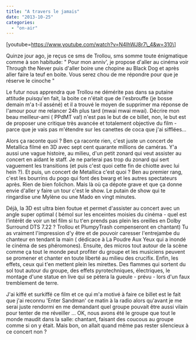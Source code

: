 ```yaml
---
title: "A travers le jamais"
date: "2013-10-25"
categories: 
  - "on-air"
---
```


\[youtube=https://www.youtube.com/watch?v=N4IhWJ8r7\_4&w=310\]

Quinze jour ago, je reçus ce sms de Trollou, sms somme toute énigmatique comme à son habitude: " Pour mon anniv', je propose d'aller au cinéma voir Through the Never puis d'aller boire une chopine au Black Dog et après aller faire la teuf en boite. Vous serez chou de me répondre pour que je réserve le cinoche "

Le futur nous apprendra que Trollou ne démérite pas dans sa putaine attitude puisqu'en fait, la boite ce n'était que de l'esbrouffe (je bosse demain m'a t-il asséné) et il a trouvé le moyen de supprimer ma réponse de l'amour pour me relancer 24h plus tard (mwai mwai mwai). Décrire mon beau meilleur-ami ( PPdMT va!) n'est pas le but de ce billet, non, le but est de proposer une critique très avancée et totalement objective du film - parce que je vais pas m'étendre sur les canettes de coca que j'ai sifflées...

Alors ça raconte quoi ? Ben ça raconte rien, c'est juste un concert de Metallica filmé en 3D avec sept cent quarante millions de caméras. Y'a aussi une vague histoire, au milieu, d'un petit zonard qui veut assister au concert en aidant le staff. Je ne parlerai pas trop du zonard qui sert vaguement les transitions (et puis c'est quoi cette fin de chiotte avec lui hein ?). Et puis, un concert de Metallica c'est quoi ? Ben au premier rang, c'est les bourrins du pogo qui font des bwarg et les autres spectateurs après. Rien de bien folichon. Mais là où ça dépote grave et que ça donne envie d'aller y faire un tour c'est le show. Le putain de show qui te ringardise une Mylène ou une Mado en vingt minutes.

Déjà, la 3D est ultra bien foutue et permet d'assister au concert avec un angle super optimal ( bémol sur les enceintes moisies du cinéma - quel est l’intérêt de voir un tel film si tu t'en prends pas plein les oreilles en Dolby Surround DTS 7.22 ? Trollou et PlumpyTrash compenseront en chantant) Tu as vraiment l'impression d'y être et de pouvoir caresser l'entrejambe du chanteur en tendant la main ( dédicace à La Poudre Aux Yeux qui a inondé le cinéma de ses phéromones). Ensuite, des micros tout autour de la scène comme ça tout le monde peut profiter du groupe et les musiciens peuvent se promener et chanter en toute liberté au milieu des crucifix. Enfin, les effets, ceux qui t'en mettent plein les mirettes. Des flammes qui sortent du sol tout autour du groupe, des effets pyrotechniques, électriques, le montage d'une statue en live qui se pètera la gueule - prévu - lors d'un faux tremblement de terre.

J'ai kiffé et surkiffé ce film et ce qui m'a motivé à faire ce billet est le fait que j'ai reconnu 'Enter Sandman' ce matin à la radio alors qu'avant je me serai juste rendormi en me demandant quel groupe pouvait être aussi vilain pour tenter de me réveiller ... OK, nous avons été le groupe que tout le monde maudit dans la salle: chantant, faisant des coucous au groupe comme si on y était. Mais bon, on allait quand même pas rester silencieux à ce concert non ?

